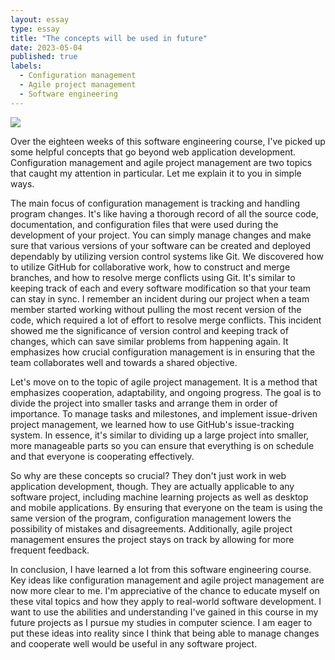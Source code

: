 ```yaml
---
layout: essay
type: essay
title: "The concepts will be used in future"
date: 2023-05-04
published: true
labels:
  - Configuration management
  - Agile project management
  - Software engineering
---
```


<img class="img-fluid" src="../img/reflecting-software-engineering.jng"> 

Over the eighteen weeks of this software engineering course, I've picked up some helpful concepts that go beyond web application development. Configuration management and agile project management are two topics that caught my attention in particular. Let me explain it to you in simple ways.

The main focus of configuration management is tracking and handling program changes. It's like having a thorough record of all the source code, documentation, and configuration files that were used during the development of your project. You can simply manage changes and make sure that various versions of your software can be created and deployed dependably by utilizing version control systems like Git. We discovered how to utilize GitHub for collaborative work, how to construct and merge branches, and how to resolve merge conflicts using Git. It's similar to keeping track of each and every software modification so that your team can stay in sync. I remember an incident during our project when a team member started working without pulling the most recent version of the code, which required a lot of effort to resolve merge conflicts. This incident showed me the significance of version control and keeping track of changes, which can save similar problems from happening again. It emphasizes how crucial configuration management is in ensuring that the team collaborates well and towards a shared objective.

Let's move on to the topic of agile project management. It is a method that emphasizes cooperation, adaptability, and ongoing progress. The goal is to divide the project into smaller tasks and arrange them in order of importance. To manage tasks and milestones, and implement issue-driven project management, we learned how to use GitHub's issue-tracking system. In essence, it's similar to dividing up a large project into smaller, more manageable parts so you can ensure that everything is on schedule and that everyone is cooperating effectively.

So why are these concepts so crucial? They don't just work in web application development, though. They are actually applicable to any software project, including machine learning projects as well as desktop and mobile applications. By ensuring that everyone on the team is using the same version of the program, configuration management lowers the possibility of mistakes and disagreements. Additionally, agile project management ensures the project stays on track by allowing for more frequent feedback.

In conclusion, I have learned a lot from this software engineering course. Key ideas like configuration management and agile project management are now more clear to me. I'm appreciative of the chance to educate myself on these vital topics and how they apply to real-world software development. I want to use the abilities and understanding I've gained in this course in my future projects as I pursue my studies in computer science. I am eager to put these ideas into reality since I think that being able to manage changes and cooperate well would be useful in any software project.


